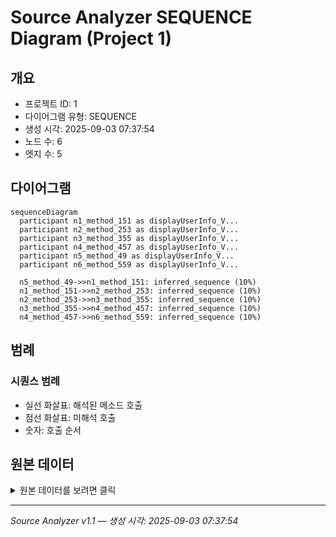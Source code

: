 # Source Analyzer SEQUENCE Diagram (Project 1)

## 개요
- 프로젝트 ID: 1
- 다이어그램 유형: SEQUENCE
- 생성 시각: 2025-09-03 07:37:54
- 노드 수: 6
- 엣지 수: 5

## 다이어그램

```mermaid
sequenceDiagram
  participant n1_method_151 as displayUserInfo_V...
  participant n2_method_253 as displayUserInfo_V...
  participant n3_method_355 as displayUserInfo_V...
  participant n4_method_457 as displayUserInfo_V...
  participant n5_method_49 as displayUserInfo_V...
  participant n6_method_559 as displayUserInfo_V...

  n5_method_49->>n1_method_151: inferred_sequence (10%)
  n1_method_151->>n2_method_253: inferred_sequence (10%)
  n2_method_253->>n3_method_355: inferred_sequence (10%)
  n3_method_355->>n4_method_457: inferred_sequence (10%)
  n4_method_457->>n6_method_559: inferred_sequence (10%)
```

## 범례

### 시퀀스 범례
- 실선 화살표: 해석된 메소드 호출
- 점선 화살표: 미해석 호출
- 숫자: 호출 순서

## 원본 데이터

<details>
<summary>원본 데이터를 보려면 클릭</summary>

노드 목록 (6)
```json
  method:49: displayUserInfo_VULNERABLE() (method)
  method:151: displayUserInfo_VULNERABLE() (method)
  method:253: displayUserInfo_VULNERABLE() (method)
  method:355: displayUserInfo_VULNERABLE() (method)
  method:457: displayUserInfo_VULNERABLE() (method)
  method:559: displayUserInfo_VULNERABLE() (method)
```

엣지 목록 (5)
```json
  method:49 -> method:151 (inferred_sequence)
  method:151 -> method:253 (inferred_sequence)
  method:253 -> method:355 (inferred_sequence)
  method:355 -> method:457 (inferred_sequence)
  method:457 -> method:559 (inferred_sequence)
```

</details>

---
*Source Analyzer v1.1 — 생성 시각: 2025-09-03 07:37:54*
